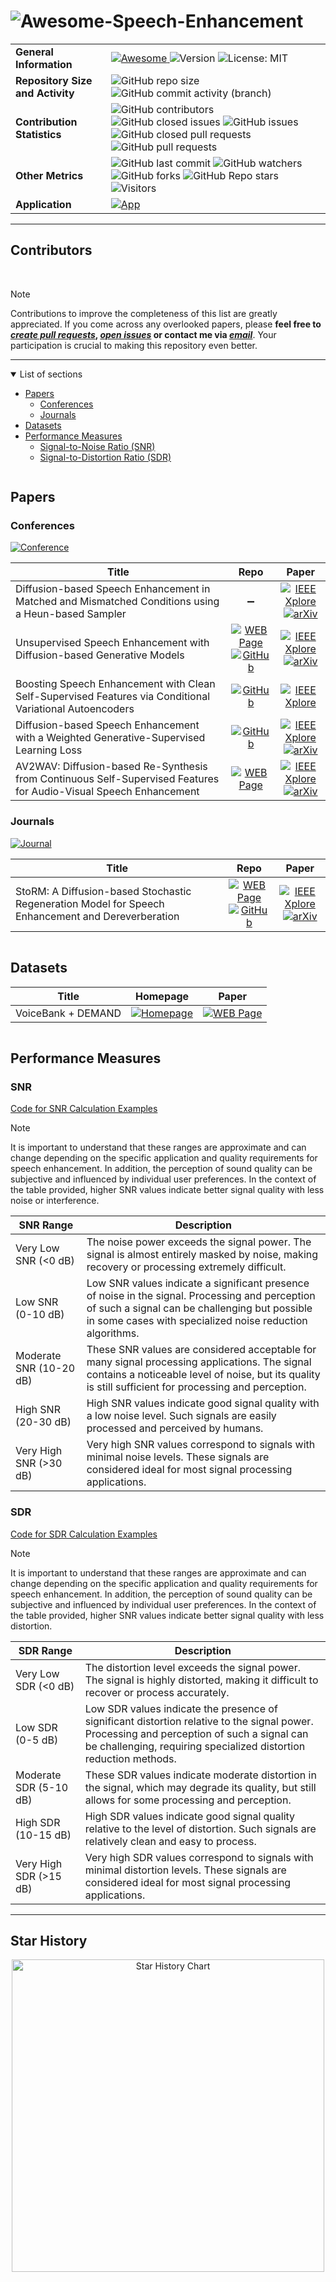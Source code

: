 # ![Awesome-Speech-Enhancement](https://capsule-render.vercel.app/api?type=waving&height=115&color=2C2A2E&text=Awesome-Speech-Enhancement&section=header&reversal=false&textBg=false&fontAlign=50&fontSize=36&fontColor=FFFFFF&animation=scaleIn&fontAlignY=18)

<table>
  <tr>
    <td><strong>General Information</strong></td>
    <td>
      <a href="https://github.com/sindresorhus/awesome">
        <img src="https://cdn.rawgit.com/sindresorhus/awesome/d7305f38d29fed78fa85652e3a63e154dd8e8829/media/badge.svg" alt="Awesome">
      </a>
      <img src="https://img.shields.io/badge/version-v0.0.0-rc0" alt="Version">
      <img src="https://img.shields.io/badge/License-MIT-green.svg" alt="License: MIT">
    </td>
  </tr>
  <tr>
    <td><strong>Repository Size and Activity</strong></td>
    <td>
      <img src="https://img.shields.io/github/repo-size/DmitryRyumin/Awesome-Speech-Enhancement" alt="GitHub repo size">
      <img src="https://img.shields.io/github/commit-activity/t/dmitryryumin/Awesome-Speech-Enhancement" alt="GitHub commit activity (branch)">
    </td>
  </tr>
  <tr>
    <td><strong>Contribution Statistics</strong></td>
    <td>
      <img src="https://img.shields.io/github/contributors/dmitryryumin/Awesome-Speech-Enhancement" alt="GitHub contributors">
      <img src="https://img.shields.io/github/issues-closed/DmitryRyumin/Awesome-Speech-Enhancement" alt="GitHub closed issues">
      <img src="https://img.shields.io/github/issues/DmitryRyumin/Awesome-Speech-Enhancement" alt="GitHub issues">
      <img src="https://img.shields.io/github/issues-pr-closed/DmitryRyumin/Awesome-Speech-Enhancement" alt="GitHub closed pull requests">
      <img src="https://img.shields.io/github/issues-pr/dmitryryumin/Awesome-Speech-Enhancement" alt="GitHub pull requests">
    </td>
  </tr>
  <tr>
    <td><strong>Other Metrics</strong></td>
    <td>
      <img src="https://img.shields.io/github/last-commit/DmitryRyumin/Awesome-Speech-Enhancement" alt="GitHub last commit">
      <img src="https://img.shields.io/github/watchers/dmitryryumin/Awesome-Speech-Enhancement?style=flat" alt="GitHub watchers">
      <img src="https://img.shields.io/github/forks/dmitryryumin/Awesome-Speech-Enhancement?style=flat" alt="GitHub forks">
      <img src="https://img.shields.io/github/stars/dmitryryumin/Awesome-Speech-Enhancement?style=flat" alt="GitHub Repo stars">
      <img src="https://api.visitorbadge.io/api/combined?path=https%3A%2F%2Fgithub.com%2FDmitryRyumin%2FAwesome-Speech-Enhancement&label=Visitors&countColor=%23263759&style=flat" alt="Visitors">
    </td>
  </tr>
  <tr>
    <td><strong>Application</strong></td>
    <td>
      <a href="https://huggingface.co/spaces/DmitryRyumin/NewEraAI-Papers" style="float:left;">
        <img src="https://img.shields.io/badge/🤗-NewEraAI--Papers-FFD21F.svg" alt="App" />
      </a>
    </td>
  </tr>
</table>

---

## Contributors

<a href="https://github.com/DmitryRyumin/Awesome-Speech-Enhancement/graphs/contributors">
  <img src="http://contributors.nn.ci/api?repo=DmitryRyumin/Awesome-Speech-Enhancement" alt="" />
</a>

<br />
<br />

> [!NOTE]
> Contributions to improve the completeness of this list are greatly appreciated. If you come across any overlooked papers, please **feel free to [*create pull requests*](https://github.com/DmitryRyumin/Awesome-Speech-Enhancement/pulls), [*open issues*](https://github.com/DmitryRyumin/Awesome-Speech-Enhancement/issues) or contact me via [*email*](mailto:neweraairesearch@gmail.com)**. Your participation is crucial to making this repository even better.

---

<details open>
<summary>List of sections<a id="sections"></a></summary>

- [Papers](#papers)
  - [Conferences](#conferences)
  - [Journals](#journals)
- [Datasets](#datasets)
- [Performance Measures](#performance-measures)
  - [Signal-to-Noise Ratio (SNR)](#snr)
  - [Signal-to-Distortion Ratio (SDR)](#sdr)

</details>

<a href="#sections">
  <img src="https://cdn.jsdelivr.net/gh/DmitryRyumin/NewEraAI-Papers@main/images/top.svg" alt="" />
</a>

## Papers

### Conferences

<a href="https://2024.ieeeicassp.org/">
  <img src="http://img.shields.io/badge/ICASSP-2024-0073AE.svg" alt="Conference">
</a>

| **Title** | **Repo** | **Paper** |
|-----------|:--------:|:---------:|
| Diffusion-based Speech Enhancement in Matched and Mismatched Conditions using a Heun-based Sampler | :heavy_minus_sign: | [![IEEE Xplore](https://img.shields.io/badge/IEEE-10446610-E4A42C.svg)](https://ieeexplore.ieee.org/document/10446610) <br /> [![arXiv](https://img.shields.io/badge/arXiv-2312.02683-b31b1b.svg)](https://arxiv.org/abs/2312.02683) |
| Unsupervised Speech Enhancement with Diffusion-based Generative Models | [![WEB Page](https://img.shields.io/badge/WEB-Page-159957.svg)](https://team.inria.fr/multispeech/demos/udiffse/) <br /> [![GitHub](https://img.shields.io/github/stars/joanne-b-nortier/UDiffSE?style=flat)](https://github.com/joanne-b-nortier/UDiffSE) | [![IEEE Xplore](https://img.shields.io/badge/IEEE-10447736-E4A42C.svg)](https://ieeexplore.ieee.org/document/10447736) <br /> [![arXiv](https://img.shields.io/badge/arXiv-2309.10450-b31b1b.svg)](https://arxiv.org/abs/2309.10450) |
| Boosting Speech Enhancement with Clean Self-Supervised Features via Conditional Variational Autoencoders | [![GitHub](https://img.shields.io/github/stars/YoonhyungLee94/SSFCVAE?style=flat)](https://github.com/YoonhyungLee94/SSFCVAE) | [![IEEE Xplore](https://img.shields.io/badge/IEEE-10447220-E4A42C.svg)](https://ieeexplore.ieee.org/document/10447220) |
| Diffusion-based Speech Enhancement with a Weighted Generative-Supervised Learning Loss | [![GitHub](https://img.shields.io/github/stars/jeaneudesAyilo/weighted_generative_supervised_DiffSE?style=flat)](https://github.com/jeaneudesAyilo/weighted_generative_supervised_DiffSE) | [![IEEE Xplore](https://img.shields.io/badge/IEEE-10446805-E4A42C.svg)](https://ieeexplore.ieee.org/document/10446805) <br /> [![arXiv](https://img.shields.io/badge/arXiv-2309.10457-b31b1b.svg)](https://arxiv.org/abs/2309.10457) |
| AV2WAV: Diffusion-based Re-Synthesis from Continuous Self-Supervised Features for Audio-Visual Speech Enhancement | [![WEB Page](https://img.shields.io/badge/WEB-Page-159957.svg)](https://home.ttic.edu/~jcchou/demo/avse/avse_demo.html) | [![IEEE Xplore](https://img.shields.io/badge/IEEE-10446625-E4A42C.svg)](https://ieeexplore.ieee.org/document/10446625) <br /> [![arXiv](https://img.shields.io/badge/arXiv-2309.08030-b31b1b.svg)](https://arxiv.org/abs/2309.08030) |

### Journals

<a href="https://2024.ieeeicassp.org/">
  <img src="http://img.shields.io/badge/IEEE%2FACM%20Transactions%20on%20Audio%2C%20Speech%2C%20and%20Language%20Processing-0073AE.svg" alt="Journal">
</a>

| **Title** | **Repo** | **Paper** |
|-----------|:--------:|:---------:|
| StoRM: A Diffusion-based Stochastic Regeneration Model for Speech Enhancement and Dereverberation | [![WEB Page](https://img.shields.io/badge/WEB-Page-159957.svg)](https://www.inf.uni-hamburg.de/en/inst/ab/sp/publications/storm.html) <br /> [![GitHub](https://img.shields.io/github/stars/sp-uhh/storm?style=flat)](https://github.com/) | [![IEEE Xplore](https://img.shields.io/badge/IEEE-10180108-E4A42C.svg)](https://ieeexplore.ieee.org/document/10180108) <br /> [![arXiv](https://img.shields.io/badge/arXiv-2212.11851-b31b1b.svg)](https://arxiv.org/abs/2212.11851) |

<a href="#sections">
  <img src="https://cdn.jsdelivr.net/gh/DmitryRyumin/NewEraAI-Papers@main/images/top.svg" alt="" />
</a>

## Datasets

| **Title** | **Homepage** | **Paper** |
|-----------|:------------:|:---------:|
| VoiceBank + DEMAND | [![Homepage](https://img.shields.io/badge/Homepage-001B37.svg)](https://datashare.ed.ac.uk/handle/10283/2791) | [![WEB Page](https://img.shields.io/badge/WEB-Page-159957.svg)](https://pubs.aip.org/asa/poma/article/19/1/035081/838946/The-Diverse-Environments-Multi-channel-Acoustic) |

<a href="#sections">
  <img src="https://cdn.jsdelivr.net/gh/DmitryRyumin/NewEraAI-Papers@main/images/top.svg" alt="" />
</a>

## Performance Measures

### SNR

[Code for SNR Calculation Examples](notebooks/SNR.ipynb)

> [!NOTE]
> It is important to understand that these ranges are approximate and can change depending on the specific application and quality requirements for speech enhancement. In addition, the perception of sound quality can be subjective and influenced by individual user preferences. In the context of the table provided, higher SNR values indicate better signal quality with less noise or interference.

| SNR Range | Description |
|-----------|-------------|
| Very Low SNR (<0 dB) | The noise power exceeds the signal power. The signal is almost entirely masked by noise, making recovery or processing extremely difficult. |
| Low SNR (0-10 dB) | Low SNR values indicate a significant presence of noise in the signal. Processing and perception of such a signal can be challenging but possible in some cases with specialized noise reduction algorithms. |
| Moderate SNR (10-20 dB) | These SNR values are considered acceptable for many signal processing applications. The signal contains a noticeable level of noise, but its quality is still sufficient for processing and perception. |
| High SNR (20-30 dB) | High SNR values indicate good signal quality with a low noise level. Such signals are easily processed and perceived by humans. |
| Very High SNR (>30 dB) | Very high SNR values correspond to signals with minimal noise levels. These signals are considered ideal for most signal processing applications. |

### SDR

[Code for SDR Calculation Examples](notebooks/SDR.ipynb)

> [!NOTE]
> It is important to understand that these ranges are approximate and can change depending on the specific application and quality requirements for speech enhancement. In addition, the perception of sound quality can be subjective and influenced by individual user preferences. In the context of the table provided, higher SNR values indicate better signal quality with less distortion.

| SDR Range | Description |
|-----------|-------------|
| Very Low SDR (<0 dB) | The distortion level exceeds the signal power. The signal is highly distorted, making it difficult to recover or process accurately. |
| Low SDR (0-5 dB) | Low SDR values indicate the presence of significant distortion relative to the signal power. Processing and perception of such a signal can be challenging, requiring specialized distortion reduction methods. |
| Moderate SDR (5-10 dB) | These SDR values indicate moderate distortion in the signal, which may degrade its quality, but still allows for some processing and perception. |
| High SDR (10-15 dB) | High SDR values indicate good signal quality relative to the level of distortion. Such signals are relatively clean and easy to process. |
| Very High SDR (>15 dB) | Very high SDR values correspond to signals with minimal distortion levels. These signals are considered ideal for most signal processing applications. |

---

## Star History

<p align="center">
    <a href="https://star-history.com/#Dmitryryumin/Awesome-Speech-Enhancement&Date" target="_blank">
        <img width="500" src="https://api.star-history.com/svg?repos=Dmitryryumin/Awesome-Speech-Enhancement&type=Date" alt="Star History Chart">
    </a>
<p>
